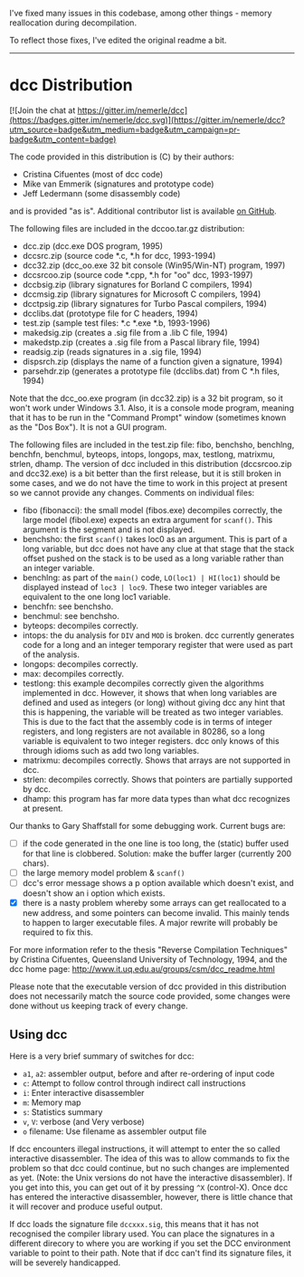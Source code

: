 I've fixed many issues in this codebase, among other things - memory reallocation during decompilation.

To reflect those fixes, I've edited the original readme a bit.

* * *
dcc Distribution
================

[![Join the chat at https://gitter.im/nemerle/dcc](https://badges.gitter.im/nemerle/dcc.svg)](https://gitter.im/nemerle/dcc?utm_source=badge&utm_medium=badge&utm_campaign=pr-badge&utm_content=badge)

The code provided in this distribution is (C) by their authors:
-	Cristina Cifuentes (most of dcc code)
-	Mike van Emmerik (signatures and prototype code)
-	Jeff Ledermann (some disassembly code)

and is provided "as is". Additional contributor list is available
[on GitHub](https://github.com/nemerle/dcc/graphs/contributors).

The following files are included in the dccoo.tar.gz distribution:
- dcc.zip (dcc.exe DOS program, 1995)
- dccsrc.zip (source code *.c, *.h for dcc, 1993-1994)
- dcc32.zip (dcc_oo.exe 32 bit console (Win95/Win-NT) program, 1997)
- dccsrcoo.zip (source code *.cpp, *.h for "oo" dcc, 1993-1997)
- dccbsig.zip (library signatures for Borland C compilers, 1994)
- dccmsig.zip (library signatures for Microsoft C compilers, 1994)
- dcctpsig.zip (library signatures for Turbo Pascal compilers, 1994)
- dcclibs.dat (prototype file for C headers, 1994)
- test.zip (sample test files: *.c *.exe *.b, 1993-1996)
- makedsig.zip (creates a .sig file from a .lib C file, 1994)
- makedstp.zip (creates a .sig file from a Pascal library file, 1994)
- readsig.zip (reads signatures in a .sig file, 1994)
- dispsrch.zip (displays the name of a function given a signature, 1994)
- parsehdr.zip (generates a prototype file (dcclibs.dat) from C *.h files, 1994)

Note that the dcc_oo.exe program (in dcc32.zip) is a 32 bit program,
so it won't work under Windows 3.1. Also, it is a console mode program,
meaning that it has to be run in the "Command Prompt" window (sometimes
known as the "Dos Box"). It is not a GUI program.

The following files are included in the test.zip file:  fibo,
benchsho, benchlng, benchfn, benchmul, byteops, intops, longops,
max, testlong, matrixmu, strlen, dhamp.
The version of dcc included in this distribution (dccsrcoo.zip and
dcc32.exe) is a bit better than the first release, but it is still
broken in some cases, and we do not have the time to work in this
project at present so we cannot provide any changes.
Comments on individual files:
- fibo (fibonacci): the small model (fibos.exe) decompiles correctly,
  the large model (fibol.exe) expects an extra argument for
  `scanf()`. This argument is the segment and is not displayed.
- benchsho: the first `scanf()` takes loc0 as an argument.  This is
  part of a long variable, but dcc does not have any clue at that
  stage that the stack offset pushed on the stack is to be used
  as a long variable rather than an integer variable.
- benchlng: as part of the `main()` code, `LO(loc1) | HI(loc1)` should
  be displayed instead of `loc3 | loc9`.  These two integer variables
  are equivalent to the one long loc1 variable.
- benchfn: see benchsho.
- benchmul: see benchsho.
- byteops: decompiles correctly.
- intops: the du analysis for `DIV` and `MOD` is broken.  dcc currently
  generates code for a long and an integer temporary register that
  were used as part of the analysis.
- longops: decompiles correctly.
- max: decompiles correctly.
- testlong: this example decompiles correctly given the algorithms
  implemented in dcc.  However, it shows that when long variables
  are defined and used as integers (or long) without giving dcc
  any hint that this is happening, the variable will be treated as
  two integer variables.  This is due to the fact that the assembly
  code is in terms of integer registers, and long registers are not
  available in 80286, so a long variable is equivalent to two integer
  registers.  dcc only knows of this through idioms such as add two
  long variables.
- matrixmu: decompiles correctly.  Shows that arrays are not supported
  in dcc.
- strlen: decompiles correctly.  Shows that pointers are partially
  supported by dcc.
- dhamp: this program has far more data types than what dcc recognizes
  at present.

Our thanks to Gary Shaffstall for some debugging work. Current bugs
are:
- [ ] if the code generated in the one line is too long, the (static)
  buffer used for that line is clobbered.  Solution: make the buffer
  larger (currently 200 chars).
- [ ] the large memory model problem & `scanf()`
- [ ] dcc's error message shows a p option available which doesn't
  exist, and doesn't show an i option which exists.
- [x] there is a nasty problem whereby some arrays can get reallocated
  to a new address, and some pointers can become invalid. This mainly
  tends to happen to larger executable files. A major rewrite will
  probably be required to fix this.

For more information refer to the thesis "Reverse Compilation
Techniques" by Cristina Cifuentes, Queensland University of
Technology, 1994, and the dcc home page:
http://www.it.uq.edu.au/groups/csm/dcc_readme.html

Please note that the executable version of dcc provided in this
distribution does not necessarily match the source code provided,
some changes were done without us keeping track of every change.

Using dcc
---------

Here is a very brief summary of switches for dcc: 

*   `a1`, `a2`: assembler output, before and after re-ordering of input code 
*   `c`: Attempt to follow control through indirect call instructions 
*   `i`: Enter interactive disassembler 
*   `m`: Memory map 
*   `s`: Statistics summary 
*   `v`, `V`: verbose (and Very verbose) 
*   `o` filename: Use filename as assembler output file 

If dcc encounters illegal instructions, it will attempt to enter the so called
interactive disassembler. The idea of this was to allow commands to fix the
problem so that dcc could continue, but no such changes are implemented
as yet. (Note: the Unix versions do not have the interactive disassembler). If
you get into this, you can get out of it by pressing `^X` (control-X). Once dcc
has entered the interactive disassembler, however, there is little chance that
it will recover and produce useful output.

If dcc loads the signature file `dccxxx.sig`, this means that it has not
recognised the compiler library used. You can place the signatures in a
different direcory to where you are working if you set the DCC environment
variable to point to their path. Note that if dcc can't find its signature
files, it will be severely handicapped. 
